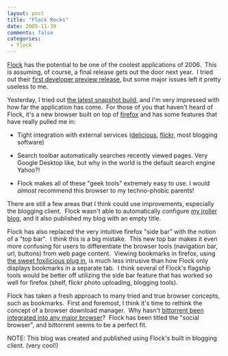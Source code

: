 ```yaml
---
layout: post
title: "Flock Rocks"
date: 2005-11-30
comments: false
categories:
 - flock
---
```


[Flock](http://www.flock.com) has the potential to be one of the coolest applications of 2006.  This is assuming, of course, a final release gets out the door next year.  I tried out their [first developer preview release](http://downloads.flock.com/?product=flock-0.4.10&os=win), but some major issues left it pretty useless to me.

Yesterday, I tried out [the latest snapshot build](http://tinderbox.flock.com/builds/), and I'm very impressed with how far the application has come.  For those of you that haven't heard of Flock, it's a new browser built on top of [firefox](http://www.mozilla.com/firefox/) and has some features that have really pulled me in:

  - Tight integration with external services ([delicious](http://del.icio.us), [flickr](http://www.flickr.com), most blogging software)
  - Search toolbar automatically searches recently viewed pages. Very Google Desktop like, but why in the world is the default search engine Yahoo?!

  - Flock makes all of these "geek tools" extremely easy to use. I would *almost* recommend this browser to my techno-phobic parents!

There are still a few areas that I think could use improvements, especially the blogging client.  Flock wasn't able to automatically configure [my jroller blog](http://www.jroller.com/page/wireframe), and it also published my blog with an empty title.

Flock has also replaced the very intuitive firefox "side bar" with the notion of a "top bar".  I think this is a big mistake.  This new top bar makes it even more confusing for users to differentiate the browser tools (navigation bar, url, buttons) from web page content.  Viewing bookmarks in firefox, using [the sweet foxilicious plug in](http://dietrich.ganx4.com/foxylicious/), is much less intrusive than how Flock only displays bookmarks in a separate tab.  I think several of Flock's flagship tools would be better off utilizing the side bar feature that has worked so well for firefox (shelf, flickr photo uploading, blogging tools).

Flock has taken a fresh approach to many tried and true browser concepts, such as bookmarks.  First and foremost, I think it's time to rethink the concept of a browser download manager.  Why hasn't [bittorrent been integrated into any major browser](http://www.theregister.co.uk/2005/07/07/opera_does_bittorrent/)?  Flock has been titled the "social browser", and bittorrent seems to be a perfect fit. 

NOTE: This blog was created and published using Flock's built in blogging client. (very cool!)
